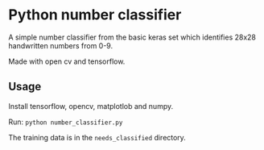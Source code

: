 # Python number classifier

A simple number classifier from the basic keras set which identifies 28x28 handwritten numbers from 0-9.

Made with open cv and tensorflow.

## Usage

Install tensorflow, opencv, matplotlob and numpy.

Run:
`python number_classifier.py`

The training data is in the `needs_classified` directory.
